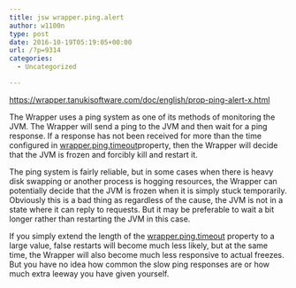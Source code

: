 ```yaml
---
title: jsw wrapper.ping.alert
author: w1100n
type: post
date: 2016-10-19T05:19:05+00:00
url: /?p=9314
categories:
  - Uncategorized

---
```

https://wrapper.tanukisoftware.com/doc/english/prop-ping-alert-x.html

The Wrapper uses a ping system as one of its methods of monitoring the JVM. The Wrapper will send a ping to the JVM and then wait for a ping response. If a response has not been received for more than the time configured in <span class="monospace"><a href="https://wrapper.tanukisoftware.com/doc/english/prop-ping-timeout.html">wrapper.ping.timeout</a>property, then the Wrapper will decide that the JVM is frozen and forcibly kill and restart it.

The ping system is fairly reliable, but in some cases when there is heavy disk swapping or another process is hogging resources, the Wrapper can potentially decide that the JVM is frozen when it is simply stuck temporarily. Obviously this is a bad thing as regardless of the cause, the JVM is not in a state where it can reply to requests. But it may be preferable to wait a bit longer rather than restarting the JVM in this case.

If you simply extend the length of the <span class="monospace"><a href="https://wrapper.tanukisoftware.com/doc/english/prop-ping-timeout.html">wrapper.ping.timeout</a> property to a large value, false restarts will become much less likely, but at the same time, the Wrapper will also become much less responsive to actual freezes. But you have no idea how common the slow ping responses are or how much extra leeway you have given yourself.